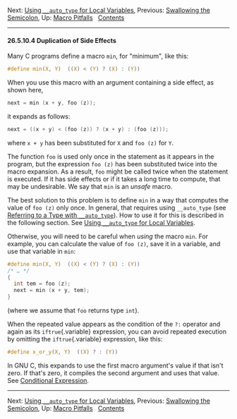 Next: [Using `__auto_type` for Local
Variables](Macros-and-Auto-Type.md), Previous: [Swallowing the
Semicolon](Swallowing-the-Semicolon.md), Up: [Macro
Pitfalls](Macro-Pitfalls.md)  
[Contents](index.md#SEC_Contents "Table of contents")  

------------------------------------------------------------------------


#### 26.5.10.4 Duplication of Side Effects 


Many C programs define a macro `min`, for "minimum", like this:

``` C
#define min(X, Y)  ((X) < (Y) ? (X) : (Y))
```

When you use this macro with an argument containing a side effect, as
shown here,

``` C
next = min (x + y, foo (z));
```

it expands as follows:

``` C
next = ((x + y) < (foo (z)) ? (x + y) : (foo (z)));
```

where `x + y` has been substituted for `X` and `foo (z)` for `Y`.

The function `foo` is used only once in the statement as it appears in
the program, but the expression `foo (z)` has been substituted twice
into the macro expansion. As a result, `foo` might be called twice when
the statement is executed. If it has side effects or if it takes a long
time to compute, that may be undesirable. We say that `min` is an
*unsafe* macro.

The best solution to this problem is to define `min` in a way that
computes the value of `foo (z)` only once. In general, that requires
using `__auto_type` (see [Referring to a Type with
`__auto_type`](Auto-Type.md)). How to use it for this is described in
the following section. See [Using `__auto_type` for Local
Variables](Macros-and-Auto-Type.md).

Otherwise, you will need to be careful when *using* the macro `min`. For
example, you can calculate the value of `foo (z)`, save it in a
variable, and use that variable in `min`:

``` C
#define min(X, Y)  ((X) < (Y) ? (X) : (Y))
/* … */
{
  int tem = foo (z);
  next = min (x + y, tem);
}
```

(where we assume that `foo` returns type `int`).

When the repeated value appears as the condition of the `?:` operator
and again as its `iftrue`{.variable} expression, you can avoid repeated
execution by omitting the `iftrue`{.variable} expression, like this:

``` C
#define x_or_y(X, Y)  ((X) ? : (Y))
```

In GNU C, this expands to use the first macro argument's value if that
isn't zero. If that's zero, it compiles the second argument and uses
that value. See [Conditional Expression](Conditional-Expression.md).

------------------------------------------------------------------------

Next: [Using `__auto_type` for Local
Variables](Macros-and-Auto-Type.md), Previous: [Swallowing the
Semicolon](Swallowing-the-Semicolon.md), Up: [Macro
Pitfalls](Macro-Pitfalls.md)  
[Contents](index.md#SEC_Contents "Table of contents")  
